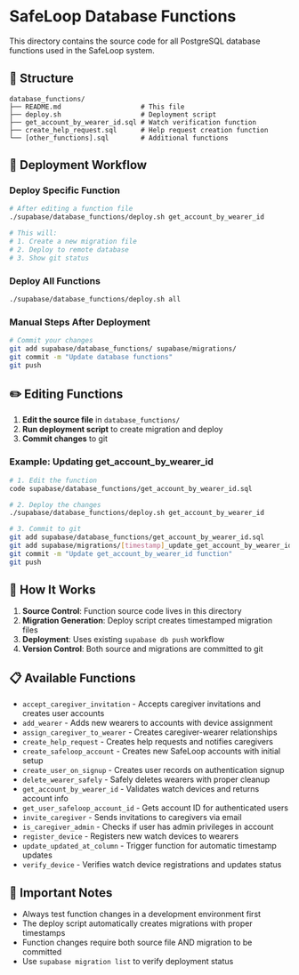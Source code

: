 # SafeLoop Database Functions

This directory contains the source code for all PostgreSQL database functions used in the SafeLoop system.

## 📁 Structure

```
database_functions/
├── README.md                    # This file
├── deploy.sh                    # Deployment script
├── get_account_by_wearer_id.sql # Watch verification function
├── create_help_request.sql      # Help request creation function
└── [other_functions].sql        # Additional functions
```

## 🚀 Deployment Workflow

### Deploy Specific Function
```bash
# After editing a function file
./supabase/database_functions/deploy.sh get_account_by_wearer_id

# This will:
# 1. Create a new migration file
# 2. Deploy to remote database
# 3. Show git status
```

### Deploy All Functions
```bash
./supabase/database_functions/deploy.sh all
```

### Manual Steps After Deployment
```bash
# Commit your changes
git add supabase/database_functions/ supabase/migrations/
git commit -m "Update database functions"
git push
```

## ✏️ Editing Functions

1. **Edit the source file** in `database_functions/`
2. **Run deployment script** to create migration and deploy
3. **Commit changes** to git

### Example: Updating get_account_by_wearer_id

```bash
# 1. Edit the function
code supabase/database_functions/get_account_by_wearer_id.sql

# 2. Deploy the changes
./supabase/database_functions/deploy.sh get_account_by_wearer_id

# 3. Commit to git
git add supabase/database_functions/get_account_by_wearer_id.sql
git add supabase/migrations/[timestamp]_update_get_account_by_wearer_id.sql
git commit -m "Update get_account_by_wearer_id function"
git push
```

## 🔄 How It Works

1. **Source Control**: Function source code lives in this directory
2. **Migration Generation**: Deploy script creates timestamped migration files
3. **Deployment**: Uses existing `supabase db push` workflow
4. **Version Control**: Both source and migrations are committed to git

## 📋 Available Functions

- `accept_caregiver_invitation` - Accepts caregiver invitations and creates user accounts
- `add_wearer` - Adds new wearers to accounts with device assignment
- `assign_caregiver_to_wearer` - Creates caregiver-wearer relationships
- `create_help_request` - Creates help requests and notifies caregivers
- `create_safeloop_account` - Creates new SafeLoop accounts with initial setup
- `create_user_on_signup` - Creates user records on authentication signup
- `delete_wearer_safely` - Safely deletes wearers with proper cleanup
- `get_account_by_wearer_id` - Validates watch devices and returns account info
- `get_user_safeloop_account_id` - Gets account ID for authenticated users
- `invite_caregiver` - Sends invitations to caregivers via email
- `is_caregiver_admin` - Checks if user has admin privileges in account
- `register_device` - Registers new watch devices to wearers
- `update_updated_at_column` - Trigger function for automatic timestamp updates
- `verify_device` - Verifies watch device registrations and updates status

## 🚨 Important Notes

- Always test function changes in a development environment first
- The deploy script automatically creates migrations with proper timestamps
- Function changes require both source file AND migration to be committed
- Use `supabase migration list` to verify deployment status